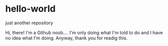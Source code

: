 # hello-world
just another repository

Hi, there!
I'm a Github noob....
I'm only doing what I'm told to do and I have no idea what I'm doing.
Anyway, thank you for readig this.
